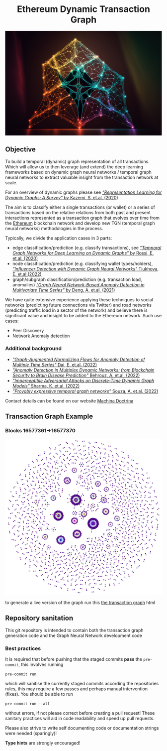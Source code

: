 <h1 align="center"> Ethereum Dynamic Transaction Graph</h1>

<p align="center">
    <img src="assets/Ethereum_Graph.png">
</p>

## Objective

To build a temporal (dynamic) graph representation of all transactions. Which will allow us to then leverage (and extend) 
the deep learning frameworks based on dynamic graph neural networks / temporal graph neural networks to extract valuable
insight from the transaction network at scale.

For an overview of dynamic graphs please see [_"Representation Learning for Dynamic Graphs: A Survey"_ by Kazemi, S. et.al. (2020)](https://www.jmlr.org/papers/volume21/19-447/19-447.pdf)

The aim is to classify either a single transactions (or wallet) or a series of transactions based on the relative
relations from both past and present interactions represented as a transaction graph that evolves over time from the
[Ethereum](https://ethereum.org/en/) blockchain network and develop new TGN (temporal graph neural networks) methodologies in the process.

Typically, we divide the application cases in 3 parts:
 - edge classification/prediction (e.g. classify transactions), see [_"Temporal Graph Networks for Deep Learning on Dynamic Graphs"_ by Rossi, E. et.al. (2020)](http://arxiv.org/abs/2006.10637)
 - node classification/prediction (e.g. classifying wallet types/holders), [_"Influencer Detection with Dynamic Graph Neural Networks"_ Tiukhova, E. et.al.(2022)](https://arxiv.org/abs/2211.09664)
 - graph/subgraph classification/prediction (e.g. transaction load, anomalies) [_"Graph Neural Network-Based Anomaly Detection in Multivariate Time Series"_ by Deng, A. et.al. (2021)](https://arxiv.org/abs/2106.06947v1)

We have quite extensive experience applying these techniques to social networks (predicting future connections
via Twitter) and road networks (predicting traffic load in a sector of the network) and believe there is significant
value and insight to be added to the Ethereum network. Such use cases:

 - Peer Discovery
 - Network Anomaly detection

### Additional background
 - [_"Graph-Augmented Normalizing Flows for Anomaly Detection of Multiple Time Series"_ Dai, E. et.al. (2022)](http://arxiv.org/abs/2202.07857)
 - [_"Anomaly Detection in Multiplex Dynamic Networks: from Blockchain Security to Brain Disease Prediction"_ Behrouz, A. et.al. (2022)](http://arxiv.org/abs/2211.08378)
 - [_"Imperceptible Adversarial Attacks on Discrete-Time Dynamic Graph Models"_ Sharma, K. et.al. (2022)](https://openreview.net/pdf?id=YMrdoXP3x_A)
 - [_"Provably expressive temporal graph networks"_ Souza, A. et.al. (2022)](http://arxiv.org/abs/2209.15059)

Contact details can be found on our website [Machina Doctrina](www.machinadocrtina.com)

## Transaction Graph Example 
### Blocks 16577361->16577370

<p align="center">
    <img src="assets/Ethereum_graph_temporal_snapshot.png">
</p>

to generate a live version of the graph run this [the transaction graph](TransactionGraph/transaction_graph.html) html


## Repository sanitation
This git repository is intended to contain both the transaction graph generation code and the Graph Neural Network
development code

### Best practices
It is required that before pushing that the staged commits __pass__ the `pre-commit`, this involves running

    pre-commit run

which will sanitise the currently staged commits according the repositories rules, this may require a few passes and
perhaps manual intervention (fixes). You should be able to run

    pre-commit run --all

without errors, if not please correct before creating a pull request!
These sanitary practices will aid in code readability and speed up pull requests.

Please also strive to write self documenting code or documentation strings were needed (sparingly)!

__Type hints__ are strongly encouraged!

